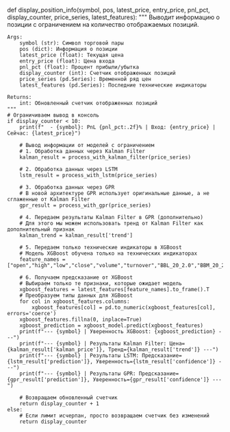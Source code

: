 def display_position_info(symbol, pos, latest_price, entry_price, pnl_pct, display_counter, price_series, latest_features):
    """
    Выводит информацию о позиции с ограничением на количество отображаемых позиций.
    
    Args:
        symbol (str): Символ торговой пары
        pos (dict): Информация о позиции
        latest_price (float): Текущая цена
        entry_price (float): Цена входа
        pnl_pct (float): Процент прибыли/убытка
        display_counter (int): Счетчик отображенных позиций
        price_series (pd.Series): Временной ряд цен
        latest_features (pd.Series): Последние технические индикаторы
        
    Returns:
        int: Обновленный счетчик отображенных позиций
    """
    # Ограничиваем вывод в консоль
    if display_counter < 10:
        print(f"  - {symbol}: PnL {pnl_pct:.2f}% | Вход: {entry_price} | Сейчас: {latest_price}")
        
        # Вывод информации от моделей с ограничением
        # 1. Обработка данных через Kalman Filter
        kalman_result = process_with_kalman_filter(price_series)
        
        # 2. Обработка данных через LSTM
        lstm_result = process_with_lstm(price_series)
        
        # 3. Обработка данных через GPR
        # В новой архитектуре GPR использует оригинальные данные, а не сглаженные от Kalman Filter
        gpr_result = process_with_gpr(price_series)
        
        # 4. Передаем результаты Kalman Filter в GPR (дополнительно)
        # Для этого мы можем использовать тренд от Kalman Filter как дополнительный признак
        kalman_trend = kalman_result['trend']
        
        # 5. Передаем только технические индикаторы в XGBoost
        # Модель XGBoost обучена только на технических индикаторах
        feature_names = ["open","high","low","close","volume","turnover","BBL_20_2.0","BBM_20_2.0","BBU_20_2.0","BBB_20_2.0","BBP_20_2.0","MACD_12_26_9","MACDh_12_26_9","MACDs_12_26_9","OBV","ATRr_14","WILLR_14","RSI_14","CCI_20_0.015","ADX_14","DMP_14","DMN_14"]
        
        # 6. Получаем предсказание от XGBoost
        # Выбираем только те признаки, которые ожидает модель
        xgboost_features = latest_features[feature_names].to_frame().T
        # Преобразуем типы данных для XGBoost
        for col in xgboost_features.columns:
            xgboost_features[col] = pd.to_numeric(xgboost_features[col], errors='coerce')
        xgboost_features.fillna(0, inplace=True)
        xgboost_prediction = xgboost_model.predict(xgboost_features)
        print(f"--- {symbol} | Уверенность XGBoost: {xgboost_prediction} ---")
        print(f"--- {symbol} | Результаты Kalman Filter: Цена={kalman_result['kalman_price']}, Тренд={kalman_result['trend']} ---")
        print(f"--- {symbol} | Результаты LSTM: Предсказание={lstm_result['prediction']}, Уверенность={lstm_result['confidence']} ---")
        print(f"--- {symbol} | Результаты GPR: Предсказание={gpr_result['prediction']}, Уверенность={gpr_result['confidence']} ---")
        
        # Возвращаем обновленный счетчик
        return display_counter + 1
    else:
        # Если лимит исчерпан, просто возвращаем счетчик без изменений
        return display_counter